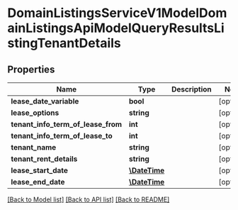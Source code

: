 # DomainListingsServiceV1ModelDomainListingsApiModelQueryResultsListingTenantDetails

## Properties
Name | Type | Description | Notes
------------ | ------------- | ------------- | -------------
**lease_date_variable** | **bool** |  | [optional] 
**lease_options** | **string** |  | [optional] 
**tenant_info_term_of_lease_from** | **int** |  | [optional] 
**tenant_info_term_of_lease_to** | **int** |  | [optional] 
**tenant_name** | **string** |  | [optional] 
**tenant_rent_details** | **string** |  | [optional] 
**lease_start_date** | [**\DateTime**](\DateTime.md) |  | [optional] 
**lease_end_date** | [**\DateTime**](\DateTime.md) |  | [optional] 

[[Back to Model list]](../../README.md#documentation-for-models) [[Back to API list]](../../README.md#documentation-for-api-endpoints) [[Back to README]](../../README.md)

